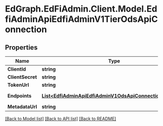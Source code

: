 # EdGraph.EdFiAdmin.Client.Model.EdfiAdminApiEdfiAdminV1TierOdsApiConnection

## Properties

Name | Type | Description | Notes
------------ | ------------- | ------------- | -------------
**ClientId** | **string** |  | [optional] 
**ClientSecret** | **string** |  | [optional] 
**TokenUrl** | **string** |  | [optional] 
**Endpoints** | [**List&lt;EdfiAdminApiEdfiAdminV1OdsApiConnectionEndpoint&gt;**](EdfiAdminApiEdfiAdminV1OdsApiConnectionEndpoint.md) |  | [optional] [readonly] 
**MetadataUrl** | **string** |  | [optional] 

[[Back to Model list]](../README.md#documentation-for-models) [[Back to API list]](../README.md#documentation-for-api-endpoints) [[Back to README]](../README.md)


